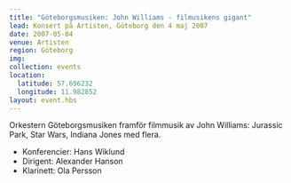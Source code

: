 ```yaml
---
title: "Göteborgsmusiken: John Williams - filmusikens gigant"
lead: Konsert på Artisten, Göteborg den 4 maj 2007
date: 2007-05-04
venue: Artisten
region: Göteborg
img:
collection: events
location:
  latitude: 57.696232
  longitude: 11.982852
layout: event.hbs
---
```


Orkestern Göteborgsmusiken framför filmmusik av John Williams: Jurassic Park, Star Wars, Indiana Jones med flera.

- Konferencier: Hans Wiklund
- Dirigent: Alexander Hanson
- Klarinett: Ola Persson
